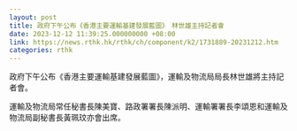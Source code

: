 ```yaml
---
layout: post
title: 政府下午公布《香港主要運輸基建發展藍圖》　林世雄主持記者會
date: 2023-12-12 11:39:25.000000000 +08:00
link: https://news.rthk.hk/rthk/ch/component/k2/1731889-20231212.htm
categories: rthk
---
```


政府下午公布《香港主要運輸基建發展藍圖》，運輸及物流局局長林世雄將主持記者會。

運輸及物流局常任秘書長陳美寶、路政署署長陳派明、運輸署署長李頌恩和運輸及物流局副秘書長黃珮玟亦會出席。
